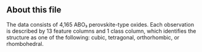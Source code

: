 ## About this file

The data consists of 4,165 ABO₃ perovskite-type oxides. Each observation is described by 13 feature columns and 1 class column, which identifies the structure as one of the following: cubic, tetragonal, orthorhombic, or rhombohedral.
